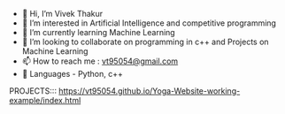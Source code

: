 - 👋 Hi, I’m Vivek Thakur
- 👀 I’m interested in Artificial Intelligence and competitive programming
- 🌱 I’m currently learning Machine Learning
- 💞️ I’m looking to collaborate on programming in c++ and Projects on Machine Learning
- 📫 How to reach me : vt95054@gmail.com
- 🧲 Languages - Python, c++

PROJECTS:::
https://vt95054.github.io/Yoga-Website-working-example/index.html

<!---
vt95054/vt95054 is a ✨ special ✨ repository because its `README.md` (this file) appears on your GitHub profile.
You can click the Preview link to take a look at your changes.
--->
